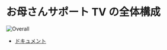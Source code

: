 # お母さんサポート TV の全体構成

![Overall](https://raw.githubusercontent.com/flatbird/main-repo/master/img/overall.png)

- [ドキュメント](https://docs.google.com/presentation/d/1GeGY4O0QHFScKmj3vDYZeAYP074mWg0R7-s4nhfAEIY/)
